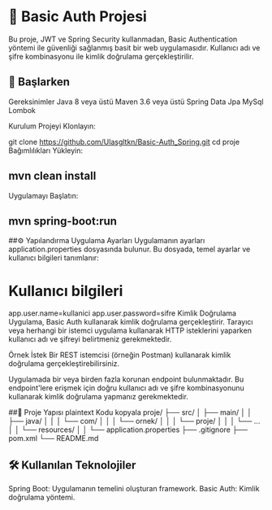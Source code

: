 # 🌟 Basic Auth Projesi
Bu proje, JWT ve Spring Security kullanmadan, Basic Authentication yöntemi ile güvenliği sağlanmış basit bir web uygulamasıdır. Kullanıcı adı ve şifre kombinasyonu ile kimlik doğrulama gerçekleştirilir.

## 🚀 Başlarken
Gereksinimler
Java 8 veya üstü
Maven 3.6 veya üstü
Spring Data Jpa
MySql
Lombok

Kurulum
Projeyi Klonlayın:


git clone https://github.com/Ulasgltkn/Basic-Auth_Spring.git
cd proje
Bağımlılıkları Yükleyin:


## mvn clean install
Uygulamayı Başlatın:


## mvn spring-boot:run
##⚙️ Yapılandırma
Uygulama Ayarları
Uygulamanın ayarları application.properties dosyasında bulunur. Bu dosyada, temel ayarlar ve kullanıcı bilgileri tanımlanır:



# Kullanıcı bilgileri
app.user.name=kullanici
app.user.password=sifre
Kimlik Doğrulama
Uygulama, Basic Auth kullanarak kimlik doğrulama gerçekleştirir. Tarayıcı veya herhangi bir istemci uygulama kullanarak HTTP isteklerini yaparken kullanıcı adı ve şifreyi belirtmeniz gerekmektedir.

Örnek İstek
Bir REST istemcisi (örneğin Postman) kullanarak kimlik doğrulama gerçekleştirebilirsiniz.


Uygulamada bir veya birden fazla korunan endpoint bulunmaktadır. Bu endpoint'lere erişmek için doğru kullanıcı adı ve şifre kombinasyonunu kullanarak kimlik doğrulama yapmanız gerekmektedir.

##📁 Proje Yapısı
plaintext
Kodu kopyala
proje/
├── src/
│   ├── main/
│   │   ├── java/
│   │   │   └── com/
│   │   │       └── ornek/
│   │   │           └── proje/
│   │   │               └── ...
│   │   └── resources/
│   │       └── application.properties
├── .gitignore
├── pom.xml
└── README.md
## 🛠️ Kullanılan Teknolojiler
Spring Boot: Uygulamanın temelini oluşturan framework.
Basic Auth: Kimlik doğrulama yöntemi.